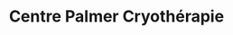 ---
title: "Centre Palmer Cryothérapie"
url: /saint-martin-de-crau/centre-palmer-cryotherapie/
shop: Massage
---